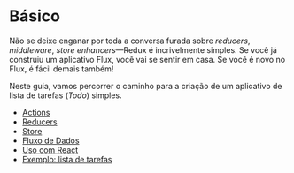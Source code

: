 # Básico

Não se deixe enganar por toda a conversa furada sobre _reducers_, _middleware_, _store enhancers_—Redux é incrivelmente simples. Se você já construiu um aplicativo Flux, você vai se sentir em casa. Se você é novo no Flux, é fácil demais também!

Neste guia, vamos percorrer o caminho para a criação de um aplicativo de lista de tarefas (_Todo_) simples.

* [Actions](Actions.md)
* [Reducers](Reducers.md)
* [Store](Store.md)
* [Fluxo de Dados](DataFlow.md)
* [Uso com React](UsageWithReact.md)
* [Exemplo: lista de tarefas](ExampleTodoList.md)

